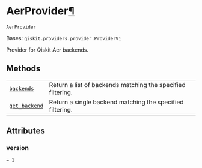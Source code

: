 # AerProvider[¶](#aerprovider "Permalink to this headline")

<span id="undefined" />

`AerProvider`

Bases: `qiskit.providers.provider.ProviderV1`

Provider for Qiskit Aer backends.

## Methods

|                                                                                                                                                           |                                                             |
| --------------------------------------------------------------------------------------------------------------------------------------------------------- | ----------------------------------------------------------- |
| [`backends`](qiskit.providers.aer.AerProvider.backends#qiskit.providers.aer.AerProvider.backends "qiskit.providers.aer.AerProvider.backends")             | Return a list of backends matching the specified filtering. |
| [`get_backend`](qiskit.providers.aer.AerProvider.get_backend#qiskit.providers.aer.AerProvider.get_backend "qiskit.providers.aer.AerProvider.get_backend") | Return a single backend matching the specified filtering.   |

## Attributes

<span id="undefined" />

### version

`= 1`

